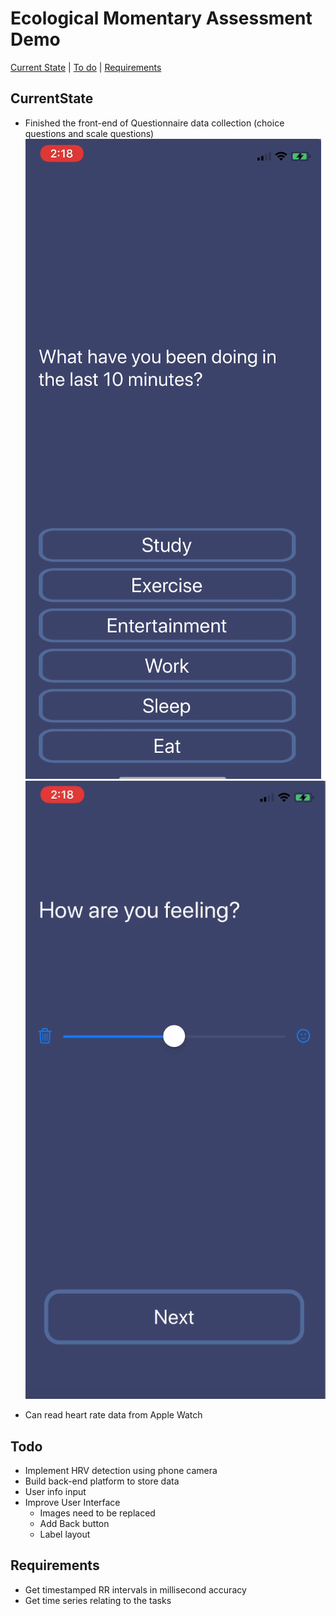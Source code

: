 # Ecological Momentary Assessment Demo
[Current State](#CurrentState) | [To do](#Todo) | [Requirements](#Requirements)

## CurrentState

* Finished the front-end of Questionnaire data collection (choice questions and scale questions)
![Choice image](resources/ChoiceQuestionExample.png) <!-- .element height="50%" width="50%" -->
![Schale image](resources/ScaleQuestionExample.png) <!-- .element height="50%" width="50%" -->

* Can read heart rate data from Apple Watch


## Todo

* Implement HRV detection using phone camera
* Build back-end platform to store data
* User info input
* Improve User Interface
  * Images need to be replaced
  * Add Back button
  * Label layout


## Requirements

* Get timestamped RR intervals in millisecond accuracy
* Get time series relating to the tasks

